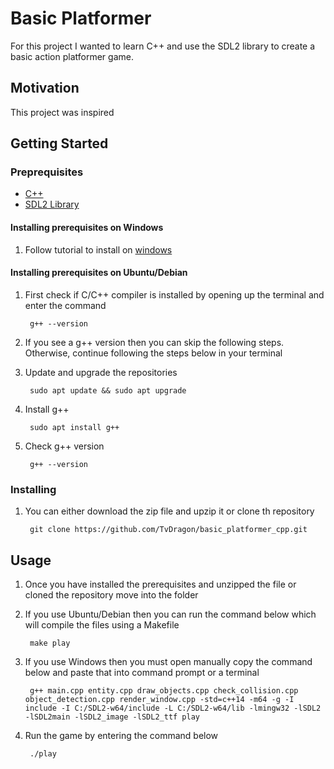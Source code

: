 # Basic Platformer

For this project I wanted to learn C++ and use the SDL2 library to create a basic action platformer game.

## Motivation

This project was inspired 

## Getting Started

### Preprequisites

- [C++](https://sourceforge.net/projects/mingw-w64/files/Toolchains%20targetting%20Win32/Personal%20Builds/mingw-builds/installer/mingw-w64-install.exe/download)
- [SDL2 Library](https://www.libsdl.org/download-2.0.php)

#### Installing prerequisites on Windows
1. Follow tutorial to install on [windows](https://www.matsson.com/prog/sdl2-mingw-w64-tutorial.php)

#### Installing prerequisites on Ubuntu/Debian
1. First check if C/C++ compiler is installed by opening up the terminal and enter the command

		g++ --version

2. If you see a g++ version then you can skip the following steps. Otherwise, continue following the steps below in your terminal

3. Update and upgrade the repositories

		sudo apt update && sudo apt upgrade

4. Install g++

		sudo apt install g++

5. Check g++ version

		g++ --version

### Installing
1. You can either download the zip file and upzip it or clone th repository

		git clone https://github.com/TvDragon/basic_platformer_cpp.git
	
## Usage

1. Once you have installed the prerequisites and unzipped the file or cloned the repository move into the folder

2. If you use Ubuntu/Debian then you can run the command below which will compile the files using a Makefile

		make play

3. If you use Windows then you must open manually copy the command below and paste that into command prompt or a terminal

		g++ main.cpp entity.cpp draw_objects.cpp check_collision.cpp object_detection.cpp render_window.cpp -std=c++14 -m64 -g -I include -I C:/SDL2-w64/include -L C:/SDL2-w64/lib -lmingw32 -lSDL2 -lSDL2main -lSDL2_image -lSDL2_ttf play

4. Run the game by entering the command below

		./play